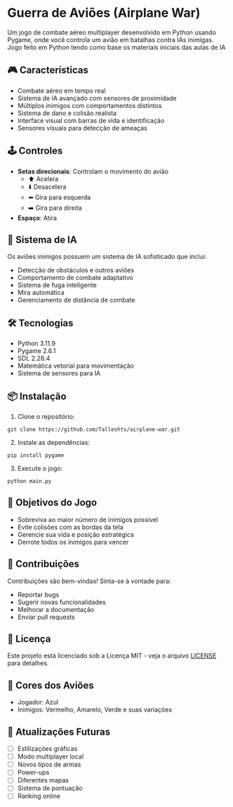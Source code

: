 # Guerra de Aviões (Airplane War)

Um jogo de combate aéreo multiplayer desenvolvido em Python usando Pygame, onde você controla um avião em batalhas contra IAs inimigas. Jogo feito em Python tendo como base os materiais iniciais das aulas de IA

## 🎮 Características

- Combate aéreo em tempo real
- Sistema de IA avançado com sensores de proximidade
- Múltiplos inimigos com comportamentos distintos
- Sistema de dano e colisão realista
- Interface visual com barras de vida e identificação
- Sensores visuais para detecção de ameaças

## 🕹️ Controles

- **Setas direcionais**: Controlam o movimento do avião
  - ⬆️ Acelera
  - ⬇️ Desacelera
  - ⬅️ Gira para esquerda
  - ➡️ Gira para direita
- **Espaço**: Atira

## 🤖 Sistema de IA

Os aviões inimigos possuem um sistema de IA sofisticado que inclui:
- Detecção de obstáculos e outros aviões
- Comportamento de combate adaptativo
- Sistema de fuga inteligente
- Mira automática
- Gerenciamento de distância de combate

## 🛠️ Tecnologias

- Python 3.11.9
- Pygame 2.6.1
- SDL 2.28.4
- Matemática vetorial para movimentação
- Sistema de sensores para IA

## 📦 Instalação

1. Clone o repositório:

`git clone https://github.com/Talleshts/airplane-war.git`

2. Instale as dependências:

`pip install pygame`

3. Execute o jogo:

`python main.py`


## 🎯 Objetivos do Jogo

- Sobreviva ao maior número de inimigos possível
- Evite colisões com as bordas da tela
- Gerencie sua vida e posição estratégica
- Derrote todos os inimigos para vencer

## 🤝 Contribuições

Contribuições são bem-vindas! Sinta-se à vontade para:
- Reportar bugs
- Sugerir novas funcionalidades
- Melhorar a documentação
- Enviar pull requests

## 📄 Licença

Este projeto está licenciado sob a Licença MIT - veja o arquivo [LICENSE](LICENSE) para detalhes.

## 🎨 Cores dos Aviões

- Jogador: Azul
- Inimigos: Vermelho, Amarelo, Verde e suas variações

## 🔄 Atualizações Futuras
- [ ] Estilizações gráficas
- [ ] Modo multiplayer local
- [ ] Novos tipos de armas
- [ ] Power-ups
- [ ] Diferentes mapas
- [ ] Sistema de pontuação
- [ ] Ranking online
